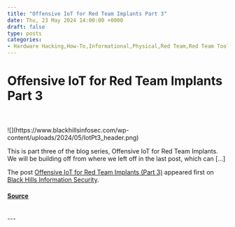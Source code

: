 ```yaml
---
title: "Offensive IoT for Red Team Implants Part 3"
date: Thu, 23 May 2024 14:00:00 +0000
draft: false
type: posts
categories: 
- Hardware Hacking,How-To,Informational,Physical,Red Team,Red Team Tools,Tim Fowler
---
```

# Offensive IoT for Red Team Implants Part 3

<br/>

<br/>
![](https://www.blackhillsinfosec.com/wp-content/uploads/2024/05/IotPt3_header.png)

This is part three of the blog series, Offensive IoT for Red Team Implants. We will be building off from where we left off in the last post, which can \[…\]

The post [Offensive IoT for Red Team Implants (Part 3)](https://www.blackhillsinfosec.com/offensive-iot-for-red-team-implants-part-3/) appeared first on [Black Hills Information Security](https://www.blackhillsinfosec.com).

#### [Source](https://www.blackhillsinfosec.com/offensive-iot-for-red-team-implants-part-3/)

<br/>
---
